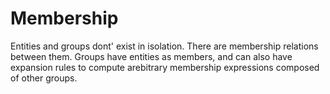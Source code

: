 # Membership

Entities and groups dont' exist in isolation.  There are membership
relations between them.  Groups have entities as members, and can also
have expansion rules to compute arebitrary membership expressions
composed of other groups.
